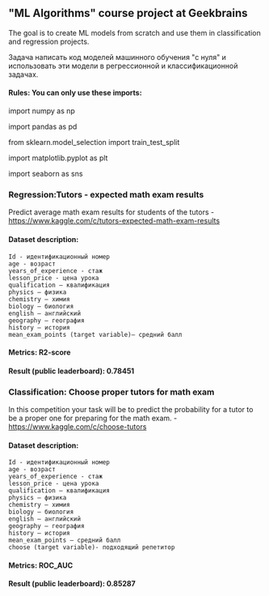 ## "ML Algorithms" course project at Geekbrains

The goal is to create ML models from scratch and use them in classification
and regression projects.

Задача написать код моделей машинного обучения "с нуля" и использовать эти
модели в регрессионной и классификационной задачах.

#### Rules: You can only use these imports:

import numpy as np

import pandas as pd

from sklearn.model_selection import train_test_split

import matplotlib.pyplot as plt

import seaborn as sns


###  Regression:Tutors - expected math exam results
Predict average math exam results for students of the tutors - https://www.kaggle.com/c/tutors-expected-math-exam-results

#### Dataset description:

    Id - идентификационный номер
    age - возраст
    years_of_experience - стаж
    lesson_price - цена урока
    qualification – квалификация
    physics – физика
    chemistry – химия
    biology – биология
    english – английский
    geography – география
    history – история
    mean_exam_points (target variable)– средний балл

#### Metrics: R2-score
#### Result (public leaderboard): 0.78451



###  Classification: Choose proper tutors for math exam

In this competition your task will be to predict the probability for a
 tutor to be a proper one for preparing for the math exam. - 
 https://www.kaggle.com/c/choose-tutors

#### Dataset description:

    Id - идентификационный номер
    age - возраст
    years_of_experience - стаж
    lesson_price - цена урока
    qualification – квалификация
    physics – физика
    chemistry – химия
    biology – биология
    english – английский
    geography – география
    history – история
    mean_exam_points – средний балл
    choose (target variable)- подходящий репетитор

#### Metrics: ROC_AUC
#### Result (public leaderboard): 0.85287